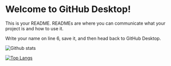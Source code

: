 # Welcome to GitHub Desktop!

This is your README. READMEs are where you can communicate what your project is and how to use it.

Write your name on line 6, save it, and then head back to GitHub Desktop.


![Github stats](https://github-readme-stats.vercel.app/api?username=Hulyamr13&theme=radical)

[![Top Langs](https://github-readme-stats.vercel.app/api/top-langs/?username=hulyamr13&hide_progress=true)](https://github.com/Hulyamr13)
